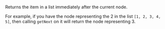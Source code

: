Returns the item in a list immediately after the current node.

For example, if you have the node representing the 2 in the list `[1, 2, 3, 4, 5]`, then calling `getNext` on it will return the node representing 3.
